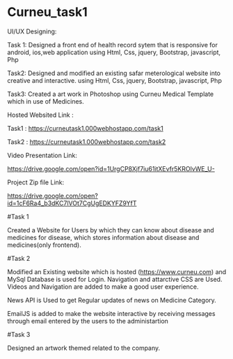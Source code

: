 # Curneu_task1

UI/UX Designing:

Task 1:
Designed a front end of health record sytem that is responsive for android, ios,web application
using Html, Css, jquery, Bootstrap, javascript, Php

Task2:
Designed and modified an existing safar meterological website into creative and interactive.
using Html, Css, jquery, Bootstrap, javascript, Php

Task3:
Created a art work in Photoshop using Curneu Medical Template which in use of Medicines.

Hosted Websited Link :

Task1 : https://curneutask1.000webhostapp.com/task1

Task2 : https://curneutask1.000webhostapp.com/task2

Video Presentation Link:

https://drive.google.com/open?id=1UrgCP8Xjf7iu61itXEvfr5KROlvWE_U-

Project Zip file Link:

https://drive.google.com/open?id=1cF6Ra4_b3dKC7lVOt7CgUgEDKYFZ9YfT


#Task 1

Created a Website for Users by which they can know about disease and medicines for disease, which stores information about disease and medicines(only frontend).

#Task 2

Modified an Existing website which is hosted (https://www.curneu.com) and MySql Database is used for Login. Navigation and attarctive CSS are Used. Videos and Navigation are added to make a good user experience.

News API is Used to get Regular updates of news on Medicine Category.

EmailJS is added to make the website interactive by receiving messages through email entered by the users to the administartion

#Task 3

Designed an artwork themed related to the company.

